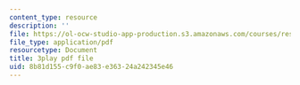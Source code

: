 ```yaml
---
content_type: resource
description: ''
file: https://ol-ocw-studio-app-production.s3.amazonaws.com/courses/res-3-002-collaborative-design-and-creative-expression-with-arduino-microcontrollers-january-iap-2017/8b81d155c9f0ae83e36324a242345e46_4pPggNBGK88.pdf
file_type: application/pdf
resourcetype: Document
title: 3play pdf file
uid: 8b81d155-c9f0-ae83-e363-24a242345e46
---
```


